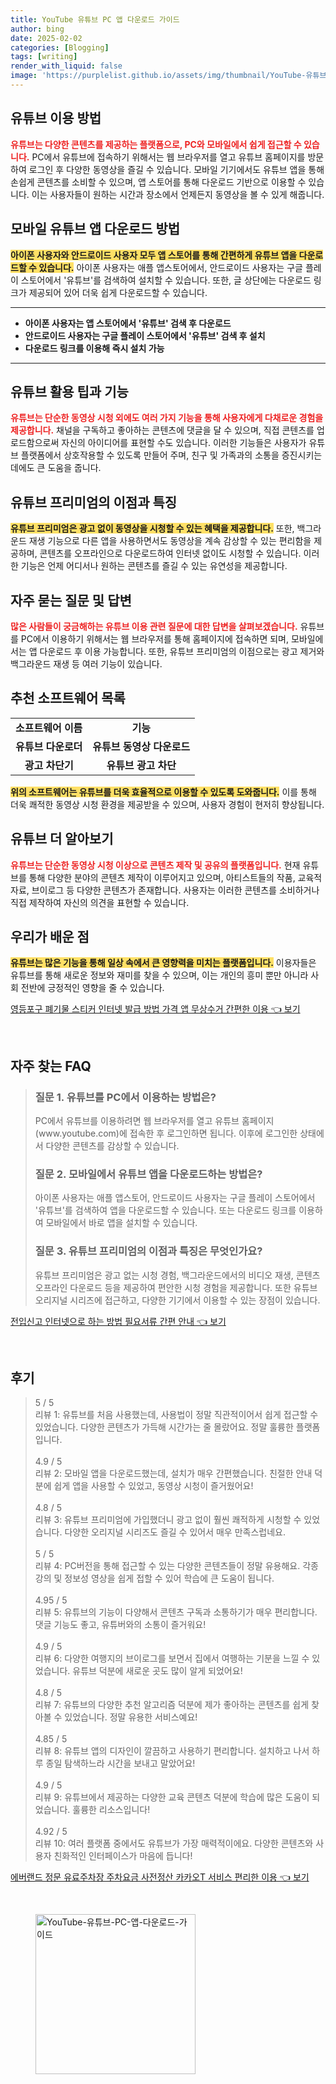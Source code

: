 ```yaml
---
title: YouTube 유튜브 PC 앱 다운로드 가이드
author: bing
date: 2025-02-02
categories: [Blogging]
tags: [writing]
render_with_liquid: false
image: 'https://purplelist.github.io/assets/img/thumbnail/YouTube-유튜브-PC-앱-다운로드-가이드.webp'
---
```



<h2 id='유튜브_이용_방법'>유튜브 이용 방법</h2>

<p><b><span style="color: #ee2323;">유튜브는 다양한 콘텐츠를 제공하는 플랫폼으로, PC와 모바일에서 쉽게 접근할 수 있습니다.</span></b> PC에서 유튜브에 접속하기 위해서는 웹 브라우저를 열고 유튜브 홈페이지를 방문하여 로그인 후 다양한 동영상을 즐길 수 있습니다. 모바일 기기에서도 유튜브 앱을 통해 손쉽게 콘텐츠를 소비할 수 있으며, 앱 스토어를 통해 다운로드 기반으로 이용할 수 있습니다. 이는 사용자들이 원하는 시간과 장소에서 언제든지 동영상을 볼 수 있게 해줍니다.</p>

<h2 id='유튜브_앱_다운로드_방법'>모바일 유튜브 앱 다운로드 방법</h2>

<p><b><span style="background-color: #ffe066;">아이폰 사용자와 안드로이드 사용자 모두 앱 스토어를 통해 간편하게 유튜브 앱을 다운로드할 수 있습니다.</span></b> 아이폰 사용자는 애플 앱스토어에서, 안드로이드 사용자는 구글 플레이 스토어에서 '유튜브'를 검색하여 설치할 수 있습니다. 또한, 글 상단에는 다운로드 링크가 제공되어 있어 더욱 쉽게 다운로드할 수 있습니다.</p>

<hr />

<ul>
    <li><b>아이폰 사용자는 앱 스토어에서 '유튜브' 검색 후 다운로드</b></li>
    <li><b>안드로이드 사용자는 구글 플레이 스토어에서 '유튜브' 검색 후 설치</b></li>
    <li><b>다운로드 링크를 이용해 즉시 설치 가능</b></li>
</ul>

<hr />

<h2 id='유튜브_활용_팁'>유튜브 활용 팁과 기능</h2>

<p><b><span style="color: #ee2323;">유튜브는 단순한 동영상 시청 외에도 여러 가지 기능을 통해 사용자에게 다채로운 경험을 제공합니다.</span></b> 채널을 구독하고 좋아하는 콘텐츠에 댓글을 달 수 있으며, 직접 콘텐츠를 업로드함으로써 자신의 아이디어를 표현할 수도 있습니다. 이러한 기능들은 사용자가 유튜브 플랫폼에서 상호작용할 수 있도록 만들어 주며, 친구 및 가족과의 소통을 증진시키는 데에도 큰 도움을 줍니다.</p>

<h2 id='유튜브_프리미엄_이점'>유튜브 프리미엄의 이점과 특징</h2>

<p><b><span style="background-color: #ffe066;">유튜브 프리미엄은 광고 없이 동영상을 시청할 수 있는 혜택을 제공합니다.</span></b> 또한, 백그라운드 재생 기능으로 다른 앱을 사용하면서도 동영상을 계속 감상할 수 있는 편리함을 제공하며, 콘텐츠를 오프라인으로 다운로드하여 인터넷 없이도 시청할 수 있습니다. 이러한 기능은 언제 어디서나 원하는 콘텐츠를 즐길 수 있는 유연성을 제공합니다.</p>

<h2 id='자주묻는질문_및_답변'>자주 묻는 질문 및 답변</h2>

<p><b><span style="color: #ee2323;">많은 사람들이 궁금해하는 유튜브 이용 관련 질문에 대한 답변을 살펴보겠습니다.</span></b> 유튜브를 PC에서 이용하기 위해서는 웹 브라우저를 통해 홈페이지에 접속하면 되며, 모바일에서는 앱 다운로드 후 이용 가능합니다. 또한, 유튜브 프리미엄의 이점으로는 광고 제거와 백그라운드 재생 등 여러 기능이 있습니다.</p>

<h2 id='추천_소프트웨어'>추천 소프트웨어 목록</h2>

<table>
    <tr>
        <td style="text-align: center; height: 17px;"><b>소프트웨어 이름</b></td>
        <td style="text-align: center; height: 17px;"><b>기능</b></td>
    </tr>
    <tr>
        <td style="text-align: center; height: 17px;"><b>유튜브 다운로더</b></td>
        <td style="text-align: center; height: 17px;"><b>유튜브 동영상 다운로드</b></td>
    </tr>
    <tr>
        <td style="text-align: center; height: 17px;"><b>광고 차단기</b></td>
        <td style="text-align: center; height: 17px;"><b>유튜브 광고 차단</b></td>
    </tr>
</table>

<p><b><span style="background-color: #ffe066;">위의 소프트웨어는 유튜브를 더욱 효율적으로 이용할 수 있도록 도와줍니다.</span></b> 이를 통해 더욱 쾌적한 동영상 시청 환경을 제공받을 수 있으며, 사용자 경험이 현저히 향상됩니다.</p>

<h2 id='유튜브_더_알아보기'>유튜브 더 알아보기</h2>

<p><b><span style="color: #ee2323;">유튜브는 단순한 동영상 시청 이상으로 콘텐츠 제작 및 공유의 플랫폼입니다.</span></b> 현재 유튜브를 통해 다양한 분야의 콘텐츠 제작이 이루어지고 있으며, 아티스트들의 작품, 교육적 자료, 브이로그 등 다양한 콘텐츠가 존재합니다. 사용자는 이러한 콘텐츠를 소비하거나 직접 제작하여 자신의 의견을 표현할 수 있습니다.</p>

<h2 id='우리가_배운_점'>우리가 배운 점</h2>

<p><b><span style="background-color: #ffe066;">유튜브는 많은 기능을 통해 일상 속에서 큰 영향력을 미치는 플랫폼입니다.</span></b> 이용자들은 유튜브를 통해 새로운 정보와 재미를 찾을 수 있으며, 이는 개인의 흥미 뿐만 아니라 사회 전반에 긍정적인 영향을 줄 수 있습니다.</p>


<p><a class="click-button" title="영등포구 폐기물 스티커 인터넷 발급 방법 가격 앱 무상수거 간편한 이용" href="https://purplelist.github.io/posts/%EC%98%81%EB%93%B1%ED%8F%AC%EA%B5%AC-%ED%8F%90%EA%B8%B0%EB%AC%BC-%EC%8A%A4%ED%8B%B0%EC%BB%A4-%EC%9D%B8%ED%84%B0%EB%84%B7-%EB%B0%9C%EA%B8%89-%EB%B0%A9%EB%B2%95-%EA%B0%80%EA%B2%A9-%EC%95%B1-%EB%AC%B4%EC%83%81%EC%88%98%EA%B1%B0-%EA%B0%84%ED%8E%B8%ED%95%9C-%EC%9D%B4%EC%9A%A9/" rel="dofollow">영등포구 폐기물 스티커 인터넷 발급 방법 가격 앱 무상수거 간편한 이용 👈 보기</a></p><br>
<h2 id='자주_찾는_FAQ'>자주 찾는 FAQ</h2>
<div itemscope="" itemtype="https://schema.org/FAQPage"> 
<blockquote> 
<div itemscope="" itemprop="mainEntity" itemtype="https://schema.org/Question"> 
<h3 itemprop="name">질문 1. 유튜브를 PC에서 이용하는 방법은?</h3> 
<div itemscope="" itemprop="acceptedAnswer" itemtype="https://schema.org/Answer"> 
<span itemprop="text"> 
<p>PC에서 유튜브를 이용하려면 웹 브라우저를 열고 유튜브 홈페이지(www.youtube.com)에 접속한 후 로그인하면 됩니다. 이후에 로그인한 상태에서 다양한 콘텐츠를 감상할 수 있습니다.</p> 
</span> 
</div> 
</div> 

<div itemscope="" itemprop="mainEntity" itemtype="https://schema.org/Question"> 
<h3 itemprop="name">질문 2. 모바일에서 유튜브 앱을 다운로드하는 방법은?</h3> 
<div itemscope="" itemprop="acceptedAnswer" itemtype="https://schema.org/Answer"> 
<span itemprop="text"> 
<p>아이폰 사용자는 애플 앱스토어, 안드로이드 사용자는 구글 플레이 스토어에서 '유튜브'를 검색하여 앱을 다운로드할 수 있습니다. 또는 다운로드 링크를 이용하여 모바일에서 바로 앱을 설치할 수 있습니다.</p> 
</span> 
</div> 
</div> 

<div itemscope="" itemprop="mainEntity" itemtype="https://schema.org/Question"> 
<h3 itemprop="name">질문 3. 유튜브 프리미엄의 이점과 특징은 무엇인가요?</h3> 
<div itemscope="" itemprop="acceptedAnswer" itemtype="https://schema.org/Answer"> 
<span itemprop="text"> 
<p>유튜브 프리미엄은 광고 없는 시청 경험, 백그라운드에서의 비디오 재생, 콘텐츠 오프라인 다운로드 등을 제공하여 편안한 시청 경험을 제공합니다. 또한 유튜브 오리지널 시리즈에 접근하고, 다양한 기기에서 이용할 수 있는 장점이 있습니다.</p> 
</span> 
</div> 
</div> 
</blockquote> 
</div>
<p><a class="click-button" title="전입신고 인터넷으로 하는 방법 필요서류 간편 안내" href="https://purplelist.github.io/posts/%EC%A0%84%EC%9E%85%EC%8B%A0%EA%B3%A0-%EC%9D%B8%ED%84%B0%EB%84%B7%EC%9C%BC%EB%A1%9C-%ED%95%98%EB%8A%94-%EB%B0%A9%EB%B2%95-%ED%95%84%EC%9A%94%EC%84%9C%EB%A5%98-%EA%B0%84%ED%8E%B8-%EC%95%88%EB%82%B4/" rel="dofollow">전입신고 인터넷으로 하는 방법 필요서류 간편 안내 👈 보기</a></p><br>
<h2 id='후기'>후기</h2>
<div itemscope itemtype="https://schema.org/Product">
  <blockquote>
  <div itemprop="review" itemscope itemtype="https://schema.org/Review">
      <div itemprop="reviewRating" itemscope itemtype="https://schema.org/Rating"> <span itemprop="ratingValue">5</span> / <span itemprop="bestRating">5</span> </div>
      <span itemprop="reviewBody">리뷰 1: 유튜브를 처음 사용했는데, 사용법이 정말 직관적이어서 쉽게 접근할 수 있었습니다. 다양한 콘텐츠가 가득해 시간가는 줄 몰랐어요. 정말 훌륭한 플랫폼입니다.</span>
  </div>
  <br>
  <div itemprop="review" itemscope itemtype="https://schema.org/Review">
      <div itemprop="reviewRating" itemscope itemtype="https://schema.org/Rating"> <span itemprop="ratingValue">4.9</span> / <span itemprop="bestRating">5</span> </div>
      <span itemprop="reviewBody">리뷰 2: 모바일 앱을 다운로드했는데, 설치가 매우 간편했습니다. 친절한 안내 덕분에 쉽게 앱을 사용할 수 있었고, 동영상 시청이 즐거웠어요!</span>
  </div>
  <br>
  <div itemprop="review" itemscope itemtype="https://schema.org/Review">
      <div itemprop="reviewRating" itemscope itemtype="https://schema.org/Rating"> <span itemprop="ratingValue">4.8</span> / <span itemprop="bestRating">5</span> </div>
      <span itemprop="reviewBody">리뷰 3: 유튜브 프리미엄에 가입했더니 광고 없이 훨씬 쾌적하게 시청할 수 있었습니다. 다양한 오리지널 시리즈도 즐길 수 있어서 매우 만족스럽네요.</span>
  </div>
  <br>
  <div itemprop="review" itemscope itemtype="https://schema.org/Review">
      <div itemprop="reviewRating" itemscope itemtype="https://schema.org/Rating"> <span itemprop="ratingValue">5</span> / <span itemprop="bestRating">5</span> </div>
      <span itemprop="reviewBody">리뷰 4: PC버전을 통해 접근할 수 있는 다양한 콘텐츠들이 정말 유용해요. 각종 강의 및 정보성 영상을 쉽게 접할 수 있어 학습에 큰 도움이 됩니다.</span>
  </div>
  <br>
  <div itemprop="review" itemscope itemtype="https://schema.org/Review">
      <div itemprop="reviewRating" itemscope itemtype="https://schema.org/Rating"> <span itemprop="ratingValue">4.95</span> / <span itemprop="bestRating">5</span> </div>
      <span itemprop="reviewBody">리뷰 5: 유튜브의 기능이 다양해서 콘텐츠 구독과 소통하기가 매우 편리합니다. 댓글 기능도 좋고, 유튜버와의 소통이 즐거워요!</span>
  </div>
  <br>
  <div itemprop="review" itemscope itemtype="https://schema.org/Review">
      <div itemprop="reviewRating" itemscope itemtype="https://schema.org/Rating"> <span itemprop="ratingValue">4.9</span> / <span itemprop="bestRating">5</span> </div>
      <span itemprop="reviewBody">리뷰 6: 다양한 여행지의 브이로그를 보면서 집에서 여행하는 기분을 느낄 수 있었습니다. 유튜브 덕분에 새로운 곳도 많이 알게 되었어요!</span>
  </div>
  <br>
  <div itemprop="review" itemscope itemtype="https://schema.org/Review">
      <div itemprop="reviewRating" itemscope itemtype="https://schema.org/Rating"> <span itemprop="ratingValue">4.8</span> / <span itemprop="bestRating">5</span> </div>
      <span itemprop="reviewBody">리뷰 7: 유튜브의 다양한 추천 알고리즘 덕분에 제가 좋아하는 콘텐츠를 쉽게 찾아볼 수 있었습니다. 정말 유용한 서비스예요!</span>
  </div>
  <br>
  <div itemprop="review" itemscope itemtype="https://schema.org/Review">
      <div itemprop="reviewRating" itemscope itemtype="https://schema.org/Rating"> <span itemprop="ratingValue">4.85</span> / <span itemprop="bestRating">5</span> </div>
      <span itemprop="reviewBody">리뷰 8: 유튜브 앱의 디자인이 깔끔하고 사용하기 편리합니다. 설치하고 나서 하루 종일 탐색하느라 시간을 보내고 말았어요!</span>
  </div>
  <br>
  <div itemprop="review" itemscope itemtype="https://schema.org/Review">
      <div itemprop="reviewRating" itemscope itemtype="https://schema.org/Rating"> <span itemprop="ratingValue">4.9</span> / <span itemprop="bestRating">5</span> </div>
      <span itemprop="reviewBody">리뷰 9: 유튜브에서 제공하는 다양한 교육 콘텐츠 덕분에 학습에 많은 도움이 되었습니다. 훌륭한 리소스입니다!</span>
  </div>
  <br>
  <div itemprop="review" itemscope itemtype="https://schema.org/Review">
      <div itemprop="reviewRating" itemscope itemtype="https://schema.org/Rating"> <span itemprop="ratingValue">4.92</span> / <span itemprop="bestRating">5</span> </div>
      <span itemprop="reviewBody">리뷰 10: 여러 플랫폼 중에서도 유튜브가 가장 매력적이에요. 다양한 콘텐츠와 사용자 친화적인 인터페이스가 마음에 듭니다!</span>
  </div>
  </blockquote>
</div>
<p><a class="click-button" title="에버랜드 정문 유료주차장 주차요금 사전정산 카카오T 서비스 편리한 이용" href="https://purplelist.github.io/posts/%EC%97%90%EB%B2%84%EB%9E%9C%EB%93%9C-%EC%A0%95%EB%AC%B8-%EC%9C%A0%EB%A3%8C%EC%A3%BC%EC%B0%A8%EC%9E%A5-%EC%A3%BC%EC%B0%A8%EC%9A%94%EA%B8%88-%EC%82%AC%EC%A0%84%EC%A0%95%EC%82%B0-%EC%B9%B4%EC%B9%B4%EC%98%A4T-%EC%84%9C%EB%B9%84%EC%8A%A4-%ED%8E%B8%EB%A6%AC%ED%95%9C-%EC%9D%B4%EC%9A%A9/" rel="dofollow">에버랜드 정문 유료주차장 주차요금 사전정산 카카오T 서비스 편리한 이용 👈 보기</a></p><br>
<figure class="image"><img src="https://purplelist.github.io/assets/img/thumbnail/YouTube-유튜브-PC-앱-다운로드-가이드.webp" alt="YouTube-유튜브-PC-앱-다운로드-가이드" width="256" height="256"></figure>